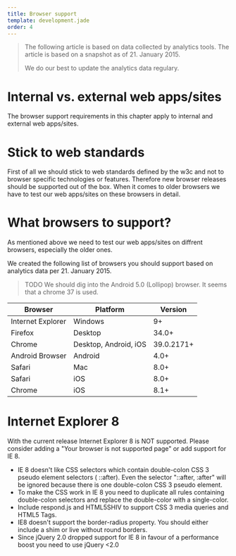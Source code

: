 ```yaml
---
title: Browser support
template: development.jade
order: 4
---
```


> The following article is based on data collected
> by analytics tools. The article is based on a
> snapshot as of 21. January 2015.
>
> We do our best to update the analytics data
> regulary.

# Internal vs. external web apps/sites

The browser support requirements in this chapter
apply to internal and external web apps/sites.

# Stick to web standards

First of all we should stick to web standards
defined by the w3c and not to browser specific
technologies or features. Therefore new browser
releases should be supported out of the box.
When it comes to older browsers we have to test
our web apps/sites on these browsers in detail.

# What browsers to support?

As mentioned above we need to test our web apps/sites
on diffrent browsers, especially the older ones.

We created the following list of browsers you
should support based on analytics data per
21. January 2015.

> TODO
> We should dig into the Android 5.0 (Lollipop) browser. It seems that a chrome 37 is used.

| Browser | Platform | Version |
| -- | -- | -- |
| Internet Explorer | Windows | 9+ |
| Firefox |	Desktop	| 34.0+ |
| Chrome |	Desktop, Android, iOS	| 39.0.2171+ |
| Android Browser |	Android	| 4.0+ |
| Safari |	Mac	| 8.0+ |
| Safari |	iOS	| 8.0+ |
| Chrome |	iOS	| 8.1+ |

# Internet Explorer 8

With the current release Internet Explorer 8 is NOT
supported. Please consider adding a "Your browser
is not supported page" or add support for IE 8.

* IE 8 doesn't like CSS selectors which contain
  double-colon CSS 3 pseudo element selectors (
  ::after). Even the selector "::after, :after"
  will be ignored because there is one
  double-colon CSS 3 pseudo element.
* To make the CSS work in IE 8 you need to duplicate
  all rules containing double-colon selectors
  and replace the double-color with a single-color.
* Include respond.js and HTML5SHIV to support
  CSS 3 media queries and HTML5 Tags.
* IE8 doesn't support the border-radius property.
  You should either include a shim or live without
  round borders.
* Since jQuery 2.0 dropped support for IE 8 in favour
  of a performance boost you need to use jQuery &lt;2.0
<!-- Copyright AXA Versicherungen AG 2015 -->
